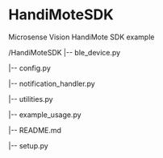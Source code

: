 # HandiMoteSDK
Microsense Vision HandiMote SDK example


/HandiMoteSDK
|-- ble_device.py

|-- config.py

|-- notification_handler.py

|-- utilities.py

|-- example_usage.py

|-- README.md

|-- setup.py



